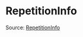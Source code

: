 # RepetitionInfo

Source: [RepetitionInfo](../../csrc/preseg_passes/translate_repeat_to_expand.cpp#L21)

